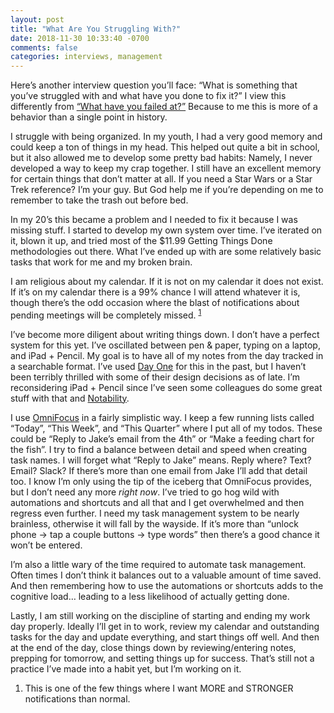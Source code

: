 ```yaml
---
layout: post
title: "What Are You Struggling With?"
date: 2018-11-30 10:33:40 -0700
comments: false
categories: interviews, management
---
```

Here’s another interview question you’ll face: “What is something that you’ve struggled with and what have you done to fix it?” I view this differently from [“What have you failed at?”](/words/2018/11/18/failure-and-ultimately-fixing-it/) Because to me this is more of a behavior than a single point in history. 

I struggle with being organized. In my youth, I had a very good memory and could keep a ton of things in my head. This helped out quite a bit in school, but it also allowed me to develop some pretty bad habits: Namely, I never developed a way to keep my crap together. I still have an excellent memory for certain things that don’t matter at all. If you need a Star Wars or a Star Trek reference? I’m your guy. But God help me if you’re depending on me to remember to take the trash out before bed.

In my 20’s this became a problem and I needed to fix it because I was missing stuff. I started to develop my own system over time. I’ve iterated on it, blown it up, and tried most of the $11.99 Getting Things Done methodologies out there. What I’ve ended up with are some relatively basic tasks that work for me and my broken brain. 

I am religious about my calendar. If it is not on my calendar it does not exist. If it’s on my calendar there is a 99% chance I will attend whatever it is, though there’s the odd occasion where the blast of notifications about pending meetings will be completely missed. <sup id="fnref:1"><a href="#fn:1" rel="footnote">1</a></sup>

I’ve become more diligent about writing things down. I don’t have a perfect system for this yet. I’ve oscillated between pen & paper, typing on a laptop, and iPad + Pencil. My goal is to have all of my notes from the day tracked in a searchable format. I’ve used [Day One](https://dayoneapp.com) for this in the past, but I haven’t been terribly thrilled with some of their design decisions as of late. I’m reconsidering iPad + Pencil since I’ve seen some colleagues do some great stuff with that and [Notability](https://www.gingerlabs.com). 

I use [OmniFocus](https://www.omnigroup.com/omnifocus/) in a fairly simplistic way. I keep a few running lists called “Today”, “This Week”, and “This Quarter” where I put all of my todos. These could be “Reply to Jake’s email from the 4th” or “Make a feeding chart for the fish”. I try to find a balance between detail and speed when creating  task names. I will forget what “Reply to Jake” means. Reply where? Text? Email? Slack? If there’s more than one email from Jake I’ll add that detail too. I know I’m only using the tip of the iceberg that OmniFocus provides, but I don’t need any more *right now*. I’ve tried to go hog wild with automations and shortcuts and all that and I get overwhelmed and then regress even further. I need my task management system to be nearly brainless, otherwise it will fall by the wayside. If it’s more than “unlock phone → tap a couple buttons → type words” then there’s a good chance it won’t be entered. 

I’m also a little wary of the time required to automate task management. Often times I don’t think it balances out to a valuable amount of time saved. And then remembering how to use the automations or shortcuts adds to the cognitive load… leading to a less likelihood of actually getting done.

Lastly, I am still working on the discipline of starting and ending my work day properly. Ideally I’ll get in to work, review my calendar and outstanding tasks for the day and update everything, and start things off well. And then at the end of the day, close things down by reviewing/entering notes, prepping for tomorrow, and setting things up for success. That’s still not a practice I’ve made into a habit yet, but I’m working on it.

<div class="footnotes">
  <ol>
    <li class="footnote" id="fn:1">
  <p>This is one of the few things where I want MORE and STRONGER notifications than normal.</p>
</li>
  </ol>
</div>